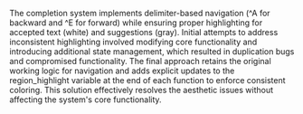 The completion system implements delimiter-based navigation (^A for backward and ^E for forward) while ensuring proper highlighting for accepted text (white) and suggestions (gray). Initial attempts to address inconsistent highlighting involved modifying core functionality and introducing additional state management, which resulted in duplication bugs and compromised functionality. The final approach retains the original working logic for navigation and adds explicit updates to the region_highlight variable at the end of each function to enforce consistent coloring. This solution effectively resolves the aesthetic issues without affecting the system's core functionality.